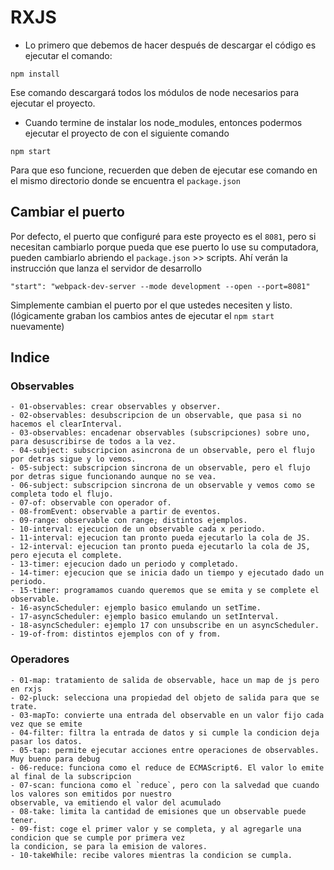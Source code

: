 # RXJS

* Lo primero que debemos de hacer después de descargar el código es ejecutar el comando:

```
npm install
```
Ese comando descargará todos los módulos de node necesarios para ejecutar el proyecto.


* Cuando termine de instalar los node_modules, entonces podermos ejecutar el proyecto de con el siguiente comando

```
npm start
```
Para que eso funcione, recuerden que deben de ejecutar ese comando en el mismo directorio donde se encuentra el ```package.json```

## Cambiar el puerto
Por defecto, el puerto que configuré para este proyecto es el ```8081```, pero si necesitan cambiarlo porque pueda que ese puerto lo use su computadora, pueden cambiarlo abriendo el ```package.json``` >> scripts. Ahí verán la instrucción que lanza el servidor de desarrollo

```
"start": "webpack-dev-server --mode development --open --port=8081"
```

Simplemente cambian el puerto por el que ustedes necesiten y listo. (lógicamente graban los cambios antes de ejecutar el ```npm start``` nuevamente)

## Indice

### Observables

    - 01-observables: crear observables y observer.
    - 02-observables: desubscripcion de un observable, que pasa si no hacemos el clearInterval.
    - 03-observables: encadenar observables (subscripciones) sobre uno, para desuscribirse de todos a la vez.    
    - 04-subject: subscripcion asincrona de un observable, pero el flujo por detras sigue y lo vemos.
    - 05-subject: subscripcion sincrona de un observable, pero el flujo por detras sigue funcionando aunque no se vea.
    - 06-subject: subscripcion sincrona de un observable y vemos como se completa todo el flujo.
    - 07-of: observable con operador of.
    - 08-fromEvent: observable a partir de eventos.
    - 09-range: observable con range; distintos ejemplos.
    - 10-interval: ejecucion de un observable cada x periodo.
    - 11-interval: ejecucion tan pronto pueda ejecutarlo la cola de JS.
    - 12-interval: ejecucion tan pronto pueda ejecutarlo la cola de JS, pero ejecuta el complete.
    - 13-timer: ejecucion dado un periodo y completado.
    - 14-timer: ejecucion que se inicia dado un tiempo y ejecutado dado un periodo.
    - 15-timer: programamos cuando queremos que se emita y se complete el observable.
    - 16-asyncScheduler: ejemplo basico emulando un setTime.
    - 17-asyncScheduler: ejemplo basico emulando un setInterval.
    - 18-asyncScheduler: ejemplo 17 con unsubscribe en un asyncScheduler.
    - 19-of-from: distintos ejemplos con of y from.

### Operadores

    - 01-map: tratamiento de salida de observable, hace un map de js pero en rxjs
    - 02-pluck: selecciona una propiedad del objeto de salida para que se trate.
    - 03-mapTo: convierte una entrada del observable en un valor fijo cada vez que se emite
    - 04-filter: filtra la entrada de datos y si cumple la condicion deja pasar los datos.
    - 05-tap: permite ejecutar acciones entre operaciones de observables. Muy bueno para debug
    - 06-reduce: funciona como el reduce de ECMAScript6. El valor lo emite al final de la subscripcion
    - 07-scan: funciona como el `reduce`, pero con la salvedad que cuando los valores son emitidos por nuestro 
    observable, va emitiendo el valor del acumulado
    - 08-take: limita la cantidad de emisiones que un observable puede tener.
    - 09-fist: coge el primer valor y se completa, y al agregarle una condicion que se cumple por primera vez 
    la condicion, se para la emision de valores.
    - 10-takeWhile: recibe valores mientras la condicion se cumpla.
    
    
